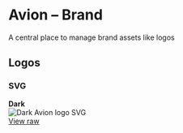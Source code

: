 # Avion – Brand
A central place to manage brand assets like logos

## Logos

### SVG

**Dark**  
![Dark Avion logo SVG](assets/logos/logo.svg)  
[View raw](assets/logos/logo.svg)

